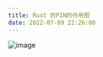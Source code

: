 ```yaml
---
title: Rust 的PIN的作用图
date: 2022-07-09 22:26:00
---
```


![image](https://img2022.cnblogs.com/blog/2146100/202207/2146100-20220709222608261-1124286324.png)
